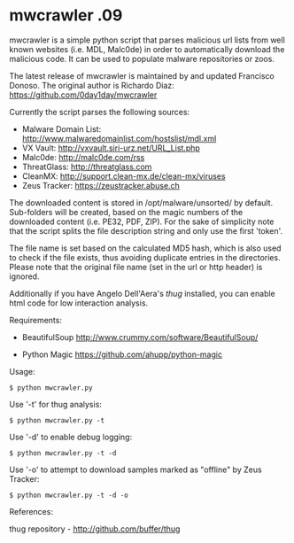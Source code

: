 mwcrawler .09
=============

mwcrawler is a simple python script that parses malicious url lists from well 
known websites (i.e. MDL, Malc0de) in order to automatically download
the malicious code. It can be used to populate malware repositories or zoos.

The latest release of mwcrawler is maintained by and updated Francisco Donoso. The original author is Richardo Diaz:
https://github.com/0day1day/mwcrawler

Currently the script parses the following sources:
- Malware Domain List:
	http://www.malwaredomainlist.com/hostslist/mdl.xml
- VX Vault:
	http://vxvault.siri-urz.net/URL_List.php
- Malc0de:
	http://malc0de.com/rss
- ThreatGlass:
	http://threatglass.com
- CleanMX:
	http://support.clean-mx.de/clean-mx/viruses
- Zeus Tracker:
	https://zeustracker.abuse.ch

The downloaded content is stored in /opt/malware/unsorted/ by default. 
Sub-folders will be created, based on the magic numbers of the downloaded
content (i.e. PE32, PDF, ZIP). For the sake of simplicity note that the script
splits the file description string and only use the first 'token'.

The file name is set based on the calculated MD5 hash, which is also used to
check if the file exists, thus avoiding duplicate entries in the directories.
Please note that the original file name (set in the url or http header) is 
ignored.

Additionally if you have Angelo Dell'Aera's *thug* installed, you can enable 
html code for low interaction analysis.


Requirements:

- BeautifulSoup 
	http://www.crummy.com/software/BeautifulSoup/

- Python Magic
	https://github.com/ahupp/python-magic

Usage:

```$ python mwcrawler.py```

Use '-t' for thug analysis:

```$ python mwcrawler.py -t```

Use '-d' to enable debug logging:

```$ python mwcrawler.py -t -d```

Use '-o' to attempt to download samples marked as "offline" by Zeus Tracker:

```$ python mwcrawler.py -t -d -o```


 

References:

thug repository - http://github.com/buffer/thug
